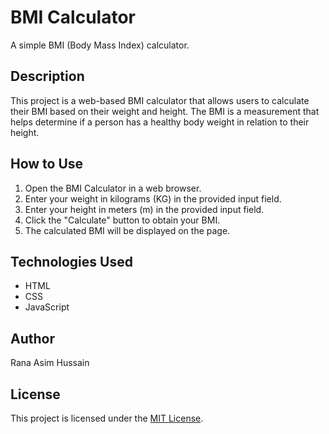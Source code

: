 # BMI Calculator

A simple BMI (Body Mass Index) calculator.

## Description

This project is a web-based BMI calculator that allows users to calculate their BMI based on their weight and height. The BMI is a measurement that helps determine if a person has a healthy body weight in relation to their height.

## How to Use

1. Open the BMI Calculator in a web browser.
2. Enter your weight in kilograms (KG) in the provided input field.
3. Enter your height in meters (m) in the provided input field.
4. Click the "Calculate" button to obtain your BMI.
5. The calculated BMI will be displayed on the page.

## Technologies Used

- HTML
- CSS
- JavaScript

## Author

Rana Asim Hussain

## License

This project is licensed under the [MIT License](LICENSE).
